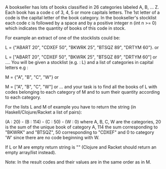 A bookseller has lots of books classified in 26 categories labeled A, B, ... Z. 
Each book has a code c of 3, 4, 5 or more capitals letters. 
The 1st letter of a code is the capital letter of the book category. 
In the bookseller's stocklist each code c is followed by a space and by a positive integer n (int n >= 0) which indicates the quantity of books of this code in stock.

For example an extract of one of the stocklists could be:

L = {"ABART 20", "CDXEF 50", "BKWRK 25", "BTSQZ 89", "DRTYM 60"}.
or

L = ["ABART 20", "CDXEF 50", "BKWRK 25", "BTSQZ 89", "DRTYM 60"] or ....
You will be given a stocklist (e.g. : L) and a list of categories in capital letters e.g :

  M = {"A", "B", "C", "W"} 
or

  M = ["A", "B", "C", "W"] or ...
and your task is to find all the books of L with codes belonging to each category of M and to sum their quantity according to each category.

For the lists L and M of example you have to return the string (in Haskell/Clojure/Racket a list of pairs):

  (A : 20) - (B : 114) - (C : 50) - (W : 0)
where A, B, C, W are the categories, 20 is the sum of the unique book of category A, 114 the sum corresponding to "BKWRK" and "BTSQZ", 
50 corresponding to "CDXEF" and 0 to category 'W' since there are no code beginning with W.

If L or M are empty return string is "" (Clojure and Racket should return an empty array/list instead).

Note:
In the result codes and their values are in the same order as in M.